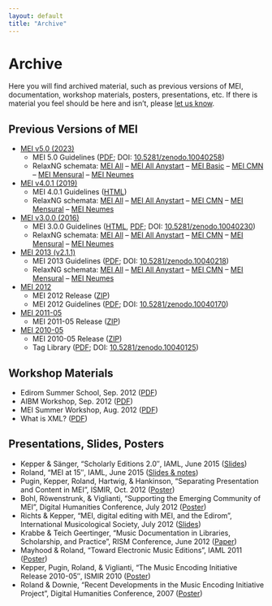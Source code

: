 ```yaml
---
layout: default
title: "Archive"
---
```

# Archive

Here you will find archived material, such as previous versions of MEI, documentation, workshop materials, posters, presentations, etc.  If there is material you feel should be here and isn’t, please [let us know](mailto:info@music-encoding.org).

## Previous Versions of MEI

- [MEI v5.0 (2023)](https://github.com/music-encoding/music-encoding/releases/tag/v5.0)
  - MEI 5.0 Guidelines ([PDF](https://zenodo.org/records/10040258); DOI: [10.5281/zenodo.10040258](https://doi.org/10.5281/zenodo.10040258))
  - RelaxNG schemata:
    [MEI All](https://music-encoding.org/schema/5.0/mei-all.rng) –
    [MEI All Anystart](https://music-encoding.org/schema/5.0/mei-all_anyStart.rng) –
    [MEI Basic](https://music-encoding.org/schema/5.0/mei-basic.rng) –
    [MEI CMN](https://music-encoding.org/schema/5.0/mei-CMN.rng) –
    [MEI Mensural](https://music-encoding.org/schema/5.0/mei-Mensural.rng) –
    [MEI Neumes](https://music-encoding.org/schema/5.0/mei-Neumes.rng)
- [MEI v4.0.1 (2019)](https://github.com/music-encoding/music-encoding/releases/tag/v4.0.1)
  - MEI 4.0.1 Guidelines ([HTML](https://music-encoding.org/guidelines/v4/))
  - RelaxNG schemata: 
    [MEI All](https://music-encoding.org/schema/4.0.1/mei-all.rng) –
    [MEI All Anystart](https://music-encoding.org/schema/4.0.1/mei-all_anyStart.rng) –
    [MEI CMN](https://music-encoding.org/schema/4.0.1/mei-CMN.rng) –
    [MEI Mensural](https://music-encoding.org/schema/4.0.1/mei-Mensural.rng) –
    [MEI Neumes](https://music-encoding.org/schema/4.0.1/mei-Neumes.rng)
- [MEI v3.0.0 (2016)](https://github.com/music-encoding/music-encoding/releases/tag/v3.0.0)
  - MEI 3.0.0 Guidelines ([HTML](https://music-encoding.org/guidelines/v3/), [PDF](https://zenodo.org/records/10040230); DOI: [10.5281/zenodo.10040230](https://doi.org/10.5281/zenodo.10040230))
  - RelaxNG schemata:
    [MEI All](https://music-encoding.org/schema/3.0.0/mei-all.rng) –
    [MEI All Anystart](https://music-encoding.org/schema/3.0.0/mei-all_anyStart.rng) –
    [MEI CMN](https://music-encoding.org/schema/3.0.0/mei-CMN.rng) –
    [MEI Mensural](https://music-encoding.org/schema/3.0.0/mei-Mensural.rng) –
    [MEI Neumes](https://music-encoding.org/schema/3.0.0/mei-Neumes.rng)
- [MEI 2013 (v2.1.1)](https://github.com/music-encoding/music-encoding/releases/tag/MEI2013_v2.1.1)
  - MEI 2013 Guidelines ([PDF](https://zenodo.org/records/10040218); DOI: [10.5281/zenodo.10040218](https://doi.org/10.5281/zenodo.10040218))
  - RelaxNG schemata:
    [MEI All](https://music-encoding.org/schema/2.1.1/mei-all.rng) –
    [MEI All Anystart](https://music-encoding.org/schema/2.1.1/mei-all_anyStart.rng) –
    [MEI CMN](https://music-encoding.org/schema/2.1.1/mei-CMN.rng) –
    [MEI Mensural](https://music-encoding.org/schema/2.1.1/mei-Mensural.rng) –
    [MEI Neumes](https://music-encoding.org/schema/2.1.1/mei-Neumes.rng)
- [MEI 2012](https://github.com/music-encoding/music-encoding/releases/tag/MEI2012_v2.0.0)
  - MEI 2012 Release ([ZIP](https://github.com/music-encoding/music-encoding/archive/MEI2012_v2.0.0.zip))
  - MEI 2012 Guidelines ([PDF](https://zenodo.org/records/10040170); DOI: [10.5281/zenodo.10040170](https://doi.org/10.5281/zenodo.10040170))
- [MEI 2011-05](https://github.com/music-encoding/music-encoding/releases/tag/MEI_release_2011-05)
  - MEI 2011-05 Release ([ZIP](https://github.com/music-encoding/music-encoding/archive/MEI_release_2011-05.zip))
- [MEI 2010-05](https://github.com/music-encoding/music-encoding/releases/tag/MEI_release_2010-05)
  - MEI 2010-05 Release ([ZIP](https://github.com/music-encoding/music-encoding/archive/MEI_release_2010-05.zip))
  - Tag Library ([PDF](https://zenodo.org/records/10040125); DOI: [10.5281/zenodo.10040125](https://doi.org/10.5281/zenodo.10040125))

## Workshop Materials

* Edirom Summer School, Sep. 2012 ([PDF](../downloads/ESS2012_Einfuehrung_MEI.pdf))
* AIBM Workshop, Sep. 2012 ([PDF](../downloads/AIBM_workshop.pdf))
* MEI Summer Workshop, Aug. 2012 ([PDF](../downloads/Charlottesville_MEI_Encoding_Sessions.pdf))
* What is XML? ([PDF](../downloads/WhatIsXMLhandout.pdf))

## Presentations, Slides, Posters

* Kepper & Sänger, “Scholarly Editions 2.0″, IAML, June 2015 ([Slides](../downloads/KepperSanger_2015-06_IAML.pdf))
* Roland, “MEI at 15″, IAML, June 2015 ([Slides & notes](../downloads/MEIat15_handout.pdf))
* Pugin, Kepper, Roland, Hartwig, & Hankinson, “Separating Presentation and Content in MEI”, ISMIR, Oct. 2012 ([Poster](../downloads/ISMIR2012.pdf))
* Bohl, Röwenstrunk, & Viglianti, “Supporting the Emerging Community of MEI”, Digital Humanities Conference, July 2012 ([Poster](../downloads/DH2012_Poster.pdf))
* Richts & Kepper, “MEI, digital editing with MEI, and the Edirom”, International Musicological Society, July 2012 ([Slides](../downloads/IMS2012.pdf))
* Krabbe & Teich Geertinger, “Music Documentation in Libraries, Scholarship, and Practice”, RISM Conference, June 2012 ([Paper](../downloads/TeichGeertinger_Final.pdf))
* Mayhood & Roland, “Toward Electronic Music Editions”, IAML 2011 ([Poster](../downloads/IAML2011-Poster.pdf))
* Kepper, Pugin, Roland, & Viglianti, “The Music Encoding Initiative Release 2010-05″, ISMIR 2010 ([Poster](../downloads/ismir2010mei.pdf))
* Roland & Downie, “Recent Developments in the Music Encoding Initiative Project”, Digital Humanities Conference, 2007 ([Poster](../downloads/RolandDownie2007poster.pdf))
